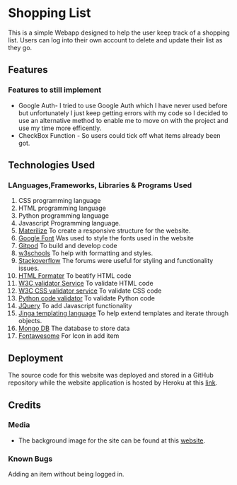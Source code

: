 # Shopping List
This is a simple Webapp designed to help the user keep track of a shopping list. Users can log into their own account to delete and update their list as they go. 
## Features
### Features to still implement

* Google Auth- I tried to use Google Auth which I have never used before but unfortunately I just keep getting errors with my code so I decided to use an alternative method to enable me to move on with the project and use my time more efficently. 
* CheckBox Function - So users could tick off what items already been got. 
## Technologies Used
### LAnguages,Frameworks, Libraries & Programs Used
1. CSS programming language
2. HTML programming language
3. Python programming language
4. Javascript Programming language.
5. [Materilize](https://materializecss.com/)
To create a responsive structure for the website.
6. [Google Font](https://fonts.google.com/)
Was used to style the fonts used in the website
7. [Gitpod](https://gitpod.io/workspaces/)
To build and develop code
8. [w3schools](https://www.w3schools.com/default.asp)
To help with formatting and styles.
9. [Stackoverflow](https://stackoverflow.com/)
The forums were useful for styling and functionality issues.
10. [HTML Formater](https://www.freeformatter.com/html-formatter.html)
To beatify HTML code
11. [W3C validator Service](https://validator.w3.org/#validate_by_input)
To validate HTML code
12. [W3C CSS validator service](https://jigsaw.w3.org/css-validator/)
To validate CSS code
13. [Python code validator](http://pep8online.com/)
To validate Python code
14. [JQuery](https://jquery.com/)
To add Javascript functionality
15. [Jinga templating language](https://jinja.palletsprojects.com/en/3.0.x/)
To help extend templates and iterate through objects.
16. [Mongo DB](https://www.mongodb.com/)
The database to store data
17. [Fontawesome](https://fontawesome.com/)
For Icon in add item
## Deployment
The source code for this website was deployed and stored in a GitHub repository while the website application is hosted by Heroku at this [link](https://ac89-shopping-list.herokuapp.com/).
## Credits
### Media
* The background image for the site can be found at this [website](https://unsplash.com/s/photos/online-shopping). 
### Known Bugs
Adding an item without being logged in. 

